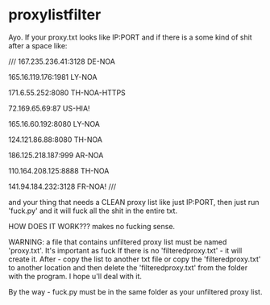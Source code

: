 # proxylistfilter
Ayo. If your proxy.txt looks like IP:PORT and if there is a some kind of shit after a space like:

/// 167.235.236.41:3128 DE-NOA

165.16.119.176:1981 LY-NOA 

171.6.55.252:8080 TH-NOA-HTTPS 

72.169.65.69:87 US-HIA! 

165.16.60.192:8080 LY-NOA 

124.121.86.88:8080 TH-NOA 

186.125.218.187:999 AR-NOA 

110.164.208.125:8888 TH-NOA 

141.94.184.232:3128 FR-NOA! ///

and your thing that needs a CLEAN proxy list like just IP:PORT, then just run 'fuck.py' and it will fuck all the shit in the entire txt.

HOW DOES IT WORK???
makes no fucking sense.

WARNING: a file that contains unfiltered proxy list must be named 'proxy.txt'. It's important as fuck
If there is no 'filteredproxy.txt' - it will create it.
After - copy the list to another txt file or copy the 'filteredproxy.txt' to another location and then delete the 'filteredproxy.txt' from the folder with the program. I hope u'll deal with it. 

By the way - fuck.py must be in the same folder as your unfiltered proxy list.
